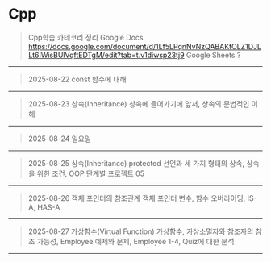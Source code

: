 # Cpp
>Cpp학습 카테코리 정리
>Google Docs      https://docs.google.com/document/d/1Lf5LPqnNvNzQABAKtOLZ1DJLLt6IWisBUlVqftEDTgM/edit?tab=t.v1diwsp23tj9
>Google Sheets    ? 
 ------------
> 2025-08-22 const 함수에 대해
 ------------
> 2025-08-23 상속(Inheritance)
> 상속에 들어가기에 앞서, 상속의 문법적인 이해
 ------------
> 2025-08-24 일요일
------------
>2025-08-25 상속(Inheritance)
>protected 선언과 세 가지 형태의 상속, 상속을 위한 조건, OOP 단계별 프로젝트 05
------------
>2025-08-26 객체 포인터의 참조관계
>객체 포인터 변수, 함수 오버라이딩, IS-A, HAS-A
------------
>2025-08-27 가상함수(Virtual Function)
>가상함수, 가상소멸자와 참조자의 참조 가능성, Employee 예제와 문제, Employee 1-4, Quiz에 대한 분석
------------
